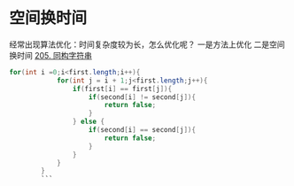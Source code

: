 # 空间换时间
经常出现算法优化：时间复杂度较为长，怎么优化呢？
一是方法上优化
二是空间换时间
[205. 同构字符串](https://leetcode-cn.com/problems/isomorphic-strings/)
```java
for(int i =0;i<first.length;i++){
            for(int j = i + 1;j<first.length;j++){
                if(first[i] == first[j]){
                    if(second[i] != second[j]){
                        return false;
                    }
                } else {
                    if(second[i] == second[j]){
                        return false;
                    }
                }
            }
        }
        ```
        
